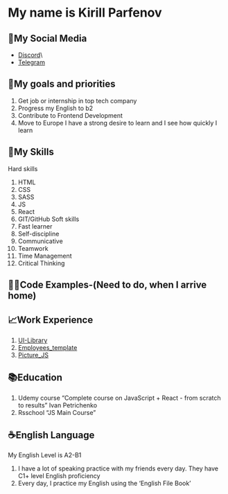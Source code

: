 # **My name is Kirill Parfenov**

## :iphone:My Social Media 
- [Discord](https://discord.com/users/izeevens)\
- [Telegram](https://t.me/iZeevens)
## :dart:My goals and priorities
 1. Get job or internship in top tech company
 2. Progress my English to b2
 3. Contribute to Frontend Development
 4. Move to Europe
I have a strong desire to learn and I see how quickly I learn

## :book:My Skills
Hard skills
 1. HTML
 2. CSS
 3. SASS
 4. JS
 5. React
 6. GIT/GitHub
Soft skills
 1. Fast learner
 2. Self-discipline
 3. Communicative
 4. Teamwork
 5. Time Management 
 6. Critical Thinking

## :man_technologist:Code Examples-(Need to do, when I arrive home)

## :chart_with_upwards_trend:Work Experience
 1. [UI-Library](https://github.com/iZeevens/UI-Library)
 2. [Employees_template](https://github.com/iZeevens/Employees_template)
 3. [Picture_JS](https://github.com/iZeevens/Picture_JS)


## :books:Education 
 1. Udemy course “Complete course on JavaScript + React - from scratch to results” Ivan Petrichenko
 2. Rsschool “JS Main Course”

## :coffee:English Language 
My English Level is A2-B1
 1. I have a lot of speaking practice with my friends every day. They have C1+ level English proficiency
 2. Every day, I practice my English using the ‘English File Book’



